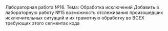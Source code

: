 Лабораторная работа №16.
Тема: Обработка исключений
Добавить в лабораторную работу №15 возможность отслеживания произошедших исключительных ситуаций и их грамотную обработку во ВСЕХ требующих этого сегментах кода
